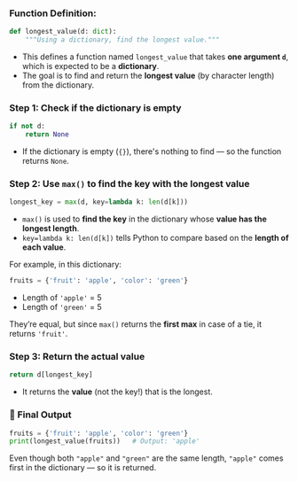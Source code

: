 ###  Function Definition:

```python
def longest_value(d: dict):
    """Using a dictionary, find the longest value."""
```

* This defines a function named `longest_value` that takes **one argument `d`**, which is expected to be a **dictionary**.
* The goal is to find and return the **longest value** (by character length) from the dictionary.



###  Step 1: Check if the dictionary is empty

```python
if not d:
    return None
```

* If the dictionary is empty (`{}`), there's nothing to find — so the function returns `None`.



###  Step 2: Use `max()` to find the key with the longest value

```python
longest_key = max(d, key=lambda k: len(d[k]))
```

* `max()` is used to **find the key** in the dictionary whose **value has the longest length**.
* `key=lambda k: len(d[k])` tells Python to compare based on the **length of each value**.

For example, in this dictionary:

```python
fruits = {'fruit': 'apple', 'color': 'green'}
```

* Length of `'apple'` = 5
* Length of `'green'` = 5

They’re equal, but since `max()` returns the **first max** in case of a tie, it returns `'fruit'`.



###  Step 3: Return the actual value

```python
return d[longest_key]
```

* It returns the **value** (not the key!) that is the longest.



### 📌 Final Output

```python
fruits = {'fruit': 'apple', 'color': 'green'} 
print(longest_value(fruits))   # Output: 'apple'
```

Even though both `"apple"` and `"green"` are the same length, `"apple"` comes first in the dictionary — so it is returned.